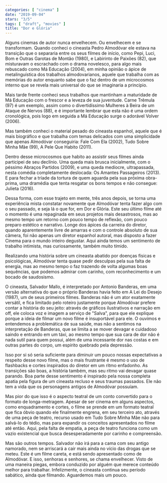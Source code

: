 ```yaml
---
categories: [ "cinema" ]
date: "2019-09-04"
stars: "3/5"
tags: [ "draft", "movies" ]
title: "Dor e Glória"
---
```

Alguns cinemas de autor nunca envelhecem. Ou envelhecem e se
transformam. Quando conheci o cineasta Pedro Almodóvar ele estava na
transição que o separaria entre os seus filmes de início, como Pepi,
Luci, Bom e Outras Garotas de Montão (1980), e Labirinto de Paixões
(82), que misturavam o escrachado com o drama novelesco, para algo mais
rebuscado como Má Educação (2004), em minha opinião o ápice de
metalinguística dos trabalhos almodovarianos, aquele que trabalha com
as memórias do autor enquanto sabe que o faz dentro de um microcosmos
interno que se revela mais universal do que se imaginaria a princípio.

Mais tarde frente conheci seus trabalhos que mantinham a maturidade de
Má Educação com o frescor e a leveza de sua juventude. Carne Trêmula
(97) é um exemplo, assim como o divertidíssimo Mulheres à Beira
de um Ataque de Nervos (88), e é importante lembrar que esta não é
uma ordem cronológica, pois logo em seguida a Má Educação surge o
adorável Volver (2006).

Mas também conheci o material pesado do cineasta espanhol, aquele que é
mais biográfico e que trabalha com temas delicados com uma simplicidade
que apenas Almodóvar conseguiria: Fale Com Ela (2002), Tudo Sobre Minha
Mãe (99), A Pele Que Habito (2011).

Dentro desse microcosmos que habito ao assistir seus filmes ainda
participei de seu declínio. Uma queda mais brusca inicialmente, com o
péssimo Abraços Partidos (2009), e uma queda medíocre, ultrapassada,
nesta comédia completamente deslocada: Os Amantes Passageiros (2013). E
para fechar a tríade da tortura de quem aguarda pela sua próxima
obra-prima, uma dramédia que tenta resgatar os bons tempos e não
consegue: Julieta (2016).

Dessa forma, com esse trajeto em mente, três anos depois, se torna uma
experiência mista constatar novamente que Almodóvar tenta fazer algo com
o seu passado, e seja lá o que for, em Dor e Glória. Este seu último
filme até o momento é uma repaginada em seus projetos mais desastrosos,
mas ao mesmo tempo um retorno com pouco tempo de reflexão, com pouco
preparo estético e narrativo. Longe dos ápices da carreira do diretor,
quando aparentemente livre de amarras e com o controle absoluto de sua
câmera, foi não apenas um diretor espanhol autoral, mas disposto a fazer
Cinema para o mundo inteiro degustar. Aqui ainda temos um sentimento de
trabalho intimista, mas curiosamente, também muito tímido.

Realizando uma história sobre um cineasta abatido por doenças físicas
e psicológicas, Almodóvar tenta quase pedir desculpas pela sua falta
de energia, mas ao mesmo tempo o faz trazendo de volta algumas boas
sequências, que podemos admirar com carinho, com reconhecimento e um
bocado de saudosismo.

O cineasta, Salvador Mallo, é interpretado por Antonio Banderas, em uma
versão alternativa do que o próprio Banderas havia feito em A Lei do
Desejo (1987), um de seus primeiros filmes. Banderas não é um ator
exatamente versátil, e fica limitado pelo roteiro justamente porque
Almodóvar prefere contar a história do seu jeito: através de gráficos
ilustrativos e narração em off, ele coloca voz e imagem a serviço de
"Salva", para que ele explique porque a ideia de filmar um novo filme
é insuportável para ele. O ouvimos e entendemos a problemática de
sua saúde, mas não a sentimos na interpretação de Banderas, que se
limita a se mover devagar e cuidadoso saindo e entrando em um táxi,
ao mesmo tempo que sua cara de dor não é nada sutil para quem possui,
além de uma incessante dor nas costas e em outras partes do corpo,
um espírito quebrado pela depressão.

Isso por si só seria suficiente para diminuir um pouco nossas
expectativas a respeito desse novo filme, mas o mais frustrante é mesmo o
uso de flashbacks e cortes inspirados do diretor em um ritmo enfadonho. As
transições são boas, a história também, mas seu ritmo vai devagar
quase parando. Boa parte desse sentimento é inspirado pela nossa completa
apatia pela figura de um cineasta recluso e seus traumas passados. Ele
não tem a vida que os personagens antigos de Almodóvar possuíam.

Mas pior do que isso é o aspecto teatral de um conto convertido para
o formato de longa-metragem. Apesar de ser cinema em alguns aspectos,
como enquadramento e cortes, o filme se prende em um formato teatral
que fica óbvio quando ele finalmente engrena, em seu terceiro ato,
através de uma peça de teatro, recurso usado em Tudo Sobre Minha
Mãe não para salvá-lo do tédio, mas para expandir os conceitos
apresentados no filme até então. Aqui, pela falta de empatia, a peça
de teatro funciona como um vazio existencial que busca desesperadamente
por carinho e compreensão.

Mas são outros tempos. Salvador não irá para a cama com seu antigo
namorado, nem se arriscará a cair mais ainda no vício das drogas que
se meteu. Este é um filme careta, e está sendo apresentado como de
Almodóvar. E isso, senhoras e senhores, se chama envelhecer. Visto de
uma maneira piegas, embora conduzido por alguém que merece conteúdo
melhor para trabalhar. Infelizmente, o cineasta continua seu período
sabático, ainda que filmando. Aguardemos mais um pouco.

